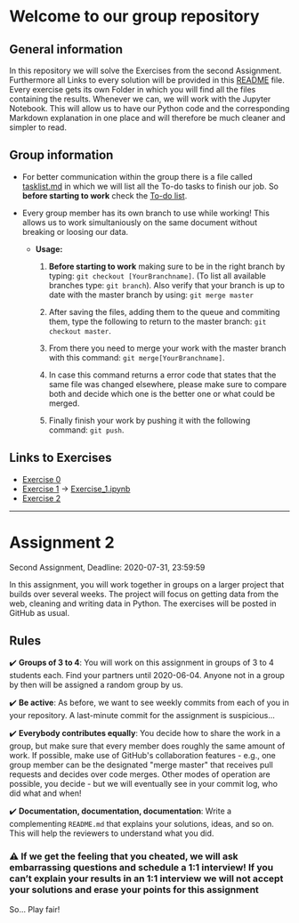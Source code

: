 # Welcome to our group repository

## General information

In this repository we will solve the Exercises from the second Assignment.
Furthermore all Links to every solution will be provided in this [README](./README.md) file.
Every exercise gets its own Folder in which you will find all the files containing the results. Whenever we can, we will work with the Jupyter Notebook. This will allow us to have our Python code and the corresponding Markdown explanation in one place and will therefore be much cleaner and simpler to read.

## Group information

* For better communication within the group there is a file called [tasklist.md](./tasklist.md) in which we will list all the To-do tasks to finish our job. So **before starting to work** check the [To-do list](./tasklist.md).

* Every group member has its own branch to use while working! This allows us to work simultaniously on the same document without breaking or loosing our data.
  * **Usage:**
    1. **Before starting to work** making sure to be in the right branch by typing: `git checkout [YourBranchname]`. (To list all available branches type: `git branch`). Also verify that your branch is up to date with the master branch by using: `git merge master`

    2. After saving the files, adding them to the queue and commiting them, type the following to return to the master branch: `git checkout master`.

    3. From there you need to merge your work with the master branch with this command: `git merge[YourBranchname]`.

    4. In case this command returns a error code that states that the same file was changed elsewhere, please make sure to compare both and decide which one is the better one or what could be merged.

    5. Finally finish your work by pushing it with the following command: `git push`.

## Links to Exercises

- [Exercise 0](./Exercise_0)
- [Exercise 1](./Exercise_1) &rarr; [Exercise_1.ipynb](./Exercise_1/Exercise_1.ipynb)
- [Exercise 2](./Exercise_2)

___

# Assignment 2

Second Assignment, Deadline: 2020-07-31, 23:59:59

In this assignment, you will work together in groups on a larger project that builds over several weeks.
The project will focus on getting data from the web, cleaning and writing data in Python.
The exercises will be posted in GitHub as usual.

## Rules

:heavy_check_mark: **Groups of 3 to 4**: You will work on this assignment in groups of 3 to 4 students each. Find your partners until 2020-06-04. Anyone not in a group by then will be assigned a random group by us.

:heavy_check_mark: **Be active**: As before, we want to see weekly commits from each of you in your repository. A last-minute commit for the assignment is suspicious...

:heavy_check_mark: **Everybody contributes equally**: You decide how to share the work in a group, but make sure that every member does roughly the same amount of work. If possible, make use of GitHub's collaboration features - e.g., one group member can be the designated "merge master" that receives pull requests and decides over code merges. Other modes of operation are possible, you decide - but we will eventually see in your commit log, who did what and when!

:heavy_check_mark: **Documentation, documentation, documentation**: Write a complementing `README.md` that explains your solutions, ideas, and so on. This will help the reviewers to understand what you did.

### :warning: If we get the feeling that you cheated, we will ask embarrassing questions and schedule a 1:1 interview! If you can’t explain your results in an 1:1 interview we will not accept your solutions and erase your points for this assignment

So... Play fair!
